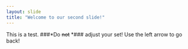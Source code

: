 ```yaml
---
layout: slide
title: "Welcome to our second slide!"
---
```

This is a test. ###*Do ~~not~~ *### adjust your set!
Use the left arrow to go back!
